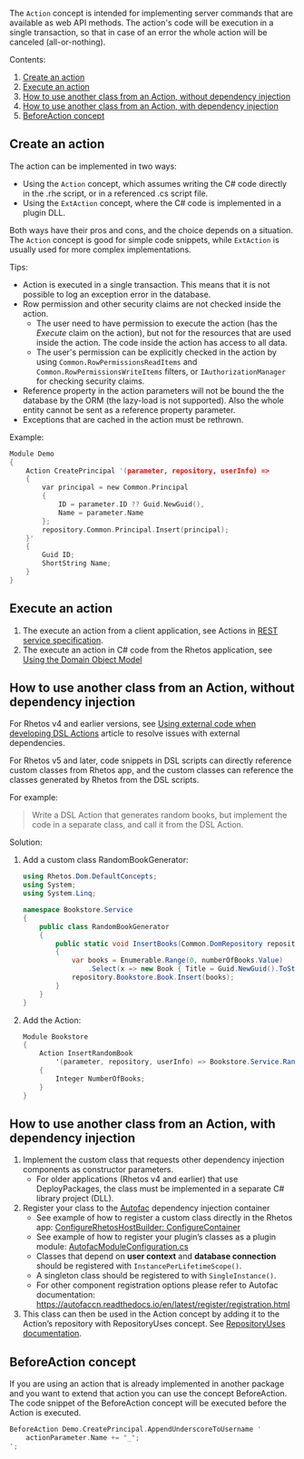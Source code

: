 The `Action` concept is intended for implementing server commands that are available as web API methods.
The action's code will be execution in a single transaction,
so that in case of an error the whole action will be canceled (all-or-nothing).

Contents:

1. [Create an action](#create-an-action)
2. [Execute an action](#execute-an-action)
3. [How to use another class from an Action, without dependency injection](#how-to-use-another-class-from-an-action-without-dependency-injection)
4. [How to use another class from an Action, with dependency injection](#how-to-use-another-class-from-an-action-with-dependency-injection)
5. [BeforeAction concept](#beforeaction-concept)

## Create an action

The action can be implemented in two ways:

* Using the `Action` concept, which assumes writing the C# code directly in the .rhe script, or in a referenced .cs script file.
* Using the `ExtAction` concept, where the C# code is implemented in a plugin DLL.

Both ways have their pros and cons, and the choice depends on a situation. The `Action` concept is good for simple code snippets, while `ExtAction` is usually used for more complex implementations.

Tips:

* Action is executed in a single transaction. This means that it is not possible to log an exception error in the database.
* Row permission and other security claims are not checked inside the action.
  * The user need to have permission to execute the action (has the *Execute* claim on the action),
      but not for the resources that are used inside the action. The code inside the action has access to all data.
  * The user's permission can be explicitly checked in the action by using `Common.RowPermissionsReadItems`
      and `Common.RowPermissionsWriteItems` filters, or `IAuthorizationManager` for checking security claims.
* Reference property in the action parameters will not be bound the the database by the ORM (the lazy-load is not supported).
  Also the whole entity cannot be sent as a reference property parameter.
* Exceptions that are cached in the action must be rethrown.

Example:

```C
Module Demo
{
    Action CreatePrincipal '(parameter, repository, userInfo) =>
    {
        var principal = new Common.Principal
        {
            ID = parameter.ID ?? Guid.NewGuid(),
            Name = parameter.Name
        };
        repository.Common.Principal.Insert(principal);
    }'
    {
        Guid ID;
        ShortString Name;
    }
}
```

## Execute an action

1. The execute an action from a client application, see Actions in
   [REST service specification](https://github.com/Rhetos/RestGenerator/blob/master/Readme.md#actions).
2. The execute an action in C# code from the Rhetos application,
   see [Using the Domain Object Model](Using-the-Domain-Object-Model#execute-action)

## How to use another class from an Action, without dependency injection

For Rhetos v4 and earlier versions, see [Using external code when developing DSL Actions](Using-external-code-when-developing-actions)
article to resolve issues with external dependencies.

For Rhetos v5 and later, code snippets in DSL scripts can directly reference custom classes from Rhetos app,
and the custom classes can reference the classes generated by Rhetos from the DSL scripts.

For example:

> Write a DSL Action that generates random books,
> but implement the code in a separate class, and call it from the DSL Action.

Solution:

1. Add a custom class RandomBookGenerator:

   ```cs
   using Rhetos.Dom.DefaultConcepts;
   using System;
   using System.Linq;

   namespace Bookstore.Service
   {
       public class RandomBookGenerator
       {
           public static void InsertBooks(Common.DomRepository repository, int? numberOfBooks)
           {
               var books = Enumerable.Range(0, numberOfBooks.Value)
                   .Select(x => new Book { Title = Guid.NewGuid().ToString() }); // Random title.
               repository.Bookstore.Book.Insert(books);
           }
       }
   }
   ```

2. Add the Action:

   ```cs
   Module Bookstore
   {
       Action InsertRandomBook
           '(parameter, repository, userInfo) => Bookstore.Service.RandomBookGenerator.InsertBooks(repository, parameter.NumberOfBooks)'
       {
           Integer NumberOfBooks;
       }
   }
   ```

## How to use another class from an Action, with dependency injection

1. Implement the custom class that requests other dependency injection components as constructor parameters.
   * For older applications (Rhetos v4 and earlier) that use DeployPackages, the class must be
     implemented in a separate C# library project (DLL).
2. Register your class to the [Autofac](https://autofac.org/) dependency injection container
   * See example of how to register a custom class directly in the Rhetos app:
     [ConfigureRhetosHostBuilder: ConfigureContainer](https://github.com/Rhetos/Bookstore/blob/5068c6cd8ba5b5c3eb0b596a2e6db991a47612ff/src/Bookstore.Service/Startup.cs#L146)
   * See example of how to register your plugin’s classes as a plugin module:
     [AutofacModuleConfiguration.cs](https://github.com/Rhetos/Rhetos/blob/master/CommonConcepts/Plugins/Rhetos.Dom.DefaultConcepts/AutofacModuleConfiguration.cs)
   * Classes that depend on **user context** and **database connection** should be registered with `InstancePerLifetimeScope()`.
   * A singleton class should be registered to with `SingleInstance()`.
   * For other component registration options please refer to Autofac documentation:
     <https://autofaccn.readthedocs.io/en/latest/register/registration.html>
3. This class can then be used in the Action concept by adding it to the Action’s repository with RepositoryUses concept.
   See [RepositoryUses documentation](Low-level-object-model-concepts#repositoryuses).

## BeforeAction concept

If you are using an action that is already implemented in another package and you want to extend that action you can use the concept BeforeAction.
The code snippet of the BeforeAction concept will be executed before the Action is executed.

```C
BeforeAction Demo.CreatePrincipal.AppendUnderscoreToUsername '
    actionParameter.Name += "_";
';
```
